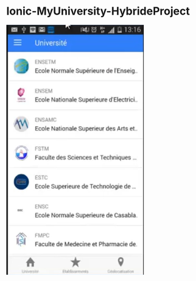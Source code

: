 # Ionic-MyUniversity-HybrideProject 
![alt tag](https://raw.githubusercontent.com/badaneoth/Ionic-MyUniversity-HybrideProject/master/ionicproject.png)
 
 
